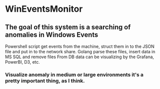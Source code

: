 # WinEventsMonitor
## The goal of this system is a searching of anomalies in Windows Events
Powershell script get events from the machine, struct them in to the JSON file and put in to the network share.
Golang parse these files, insert data in MS SQL and remove files
From DB data can be visualizing by the Grafana, PowerBI, D3, etc.
### Visualize anomaly in medium or large environments it's a pretty important thing, as I think.
